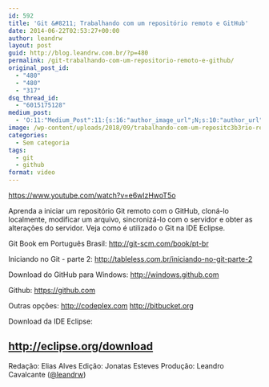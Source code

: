 ```yaml
---
id: 592
title: 'Git &#8211; Trabalhando com um repositório remoto e GitHub'
date: 2014-06-22T02:53:27+00:00
author: leandrw
layout: post
guid: http://blog.leandrw.com.br/?p=480
permalink: /git-trabalhando-com-um-repositorio-remoto-e-github/
original_post_id:
  - "480"
  - "480"
  - "317"
dsq_thread_id:
  - "6015175128"
medium_post:
  - 'O:11:"Medium_Post":11:{s:16:"author_image_url";N;s:10:"author_url";N;s:11:"byline_name";N;s:12:"byline_email";N;s:10:"cross_link";N;s:2:"id";N;s:21:"follower_notification";N;s:7:"license";N;s:14:"publication_id";N;s:6:"status";N;s:3:"url";N;}'
image: /wp-content/uploads/2018/09/trabalhando-com-um-repositc3b3rio-remoto-e-github-700x430.png
categories:
  - Sem categoria
tags:
  - git
  - github
format: video
---
```

https://www.youtube.com/watch?v=e6wlzHwoT5o

Aprenda a iniciar um repositório Git remoto com o GitHub, cloná-lo localmente, modificar um arquivo, sincronizá-lo com o servidor e obter as alterações do servidor. Veja como é utilizado o Git na IDE Eclipse.
<!--more-->

Git Book em Português Brasil:
<a href="http://git-scm.com/book/pt-br" target="_blank" rel="noopener">http://git-scm.com/book/pt-br</a>

Iniciando no Git - parte 2:
<a href="http://tableless.com.br/iniciando-no-git-parte-2" target="_blank" rel="noopener">http://tableless.com.br/iniciando-no-git-parte-2</a>

Download do GitHub para Windows:
<a href="http://windows.github.com" target="_blank" rel="noopener">http://windows.github.com</a>

Github:
<a href="https://github.com" target="_blank" rel="noopener">https://github.com</a>

Outras opções:
<a href="http://codeplex.com" target="_blank" rel="noopener">http://codeplex.com</a>
<a href="http://bitbucket.org" target="_blank" rel="noopener">http://bitbucket.org</a>

Download da IDE Eclipse:
<h2><a href="http://eclipse.org/download" target="_blank" rel="noopener">http://eclipse.org/download</a></h2>
Redação: Elias Alves
Edição: Jonatas Esteves
Produção: Leandro Cavalcante (<a href="http://twitter.com/leandrw" target="_blank" rel="noopener">@leandrw</a>)